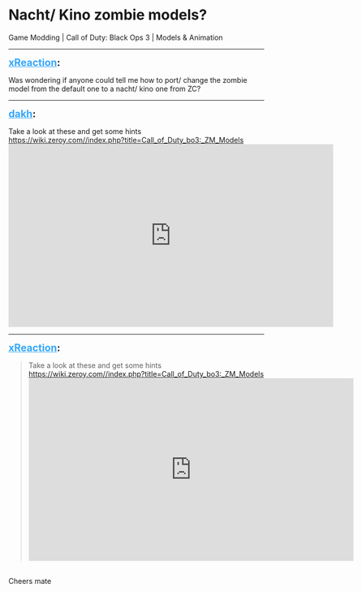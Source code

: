 # Nacht/ Kino zombie models?
Game Modding | Call of Duty: Black Ops 3 | Models & Animation

---
<strong style="font-size: 1.4em;"><span style="text-decoration: underline;text-decoration-color: #34a7f9;"><span style="color:#34a7f9;">xReaction</span></span>:</strong>

<p>Was wondering if anyone could tell me how to port/ change the zombie model from the default one to a nacht/ kino one from ZC?</p>

---
<strong style="font-size: 1.4em;"><span style="text-decoration: underline;text-decoration-color: #34a7f9;"><span style="color:#34a7f9;">dakh</span></span>:</strong>

<p>Take a look at these and get some hints<br /><a href="https://wiki.zeroy.com//index.php?title=Call_of_Duty_bo3:_ZM_Models">https://wiki.zeroy.com//index.php?title=Call_of_Duty_bo3:_ZM_Models</a><br /><iframe type="text/html" width="640" height="360" src="https://www.youtube.com/embed/mEG_DpZhPK0" frameborder="0"></iframe></p>

---
<strong style="font-size: 1.4em;"><span style="text-decoration: underline;text-decoration-color: #34a7f9;"><span style="color:#34a7f9;">xReaction</span></span>:</strong>

<p><blockquote>Take a look at these and get some hints<br /><a href="https://wiki.zeroy.com//index.php?title=Call_of_Duty_bo3:_ZM_Models">https://wiki.zeroy.com//index.php?title=Call_of_Duty_bo3:_ZM_Models</a><br /><iframe type="text/html" width="640" height="360" src="https://www.youtube.com/embed/mEG_DpZhPK0" frameborder="0"></iframe><br /></blockquote><br />Cheers mate</p>
